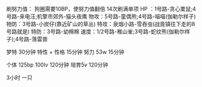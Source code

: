 
刷努力值：
狗圈需要10BP，使努力值翻倍
14次刷满单项
HP ：1号路-贪心栗鼠;4号路-来电汪;机擎市郊外-猫头夜鹰
物攻：5号路-童偶熊;4号路-喵喵(伽勒尔样子)
物防：3号路-小炭仔(靠近矿山的草丛)
特攻：泉烟小路-雪吞虫(战竟镇往下走的8号路就是)
特防：3号路-幼棉棉
速度：1/2号路-稚山雀;3号路-蛇纹熊(伽勒尔样子);4号路-落雷兽

梦特          30分钟
特性 + 性格   15分钟
努力 53w     15分钟

个体 125bp 100lv 120分钟
培育5v      120分钟

3小时 一只
